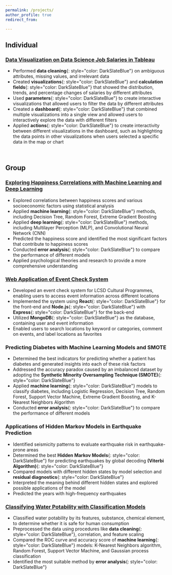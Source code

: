 ```yaml
---
permalink: /projects/
author_profile: true
redirect_from: 

---
```


## Individual

### [Data Visualization on Data Science Job Salaries in Tableau](https://github.com/AlexNHL/dv_ds_salary)

* Performed **data cleaning**{: style="color: DarkSlateBlue"} on ambiguous attributes, missing values, and irrelevant data
* Created **visualizations**{: style="color: DarkSlateBlue"} and **calculation fields**{: style="color: DarkSlateBlue"} that showed the distribution, trends, and percentage changes of salaries by different attributes
* Used **parameters**{: style="color: DarkSlateBlue"} to create interactive visualizations that allowed users to filter the data by different attributes
* Created a **dashboard**{: style="color: DarkSlateBlue"} that combined multiple visualizations into a single view and allowed users to interactively explore the data with different filters
* Applied **actions**{: style="color: DarkSlateBlue"} to create interactivity between different visualizations in the dashboard, such as highlighting the data points in other visualizations when users selected a specific data in the map or chart

&nbsp;

## Group

### [Exploring Happiness Correlations with Machine Learning and Deep Learning](https://github.com/AlexNHL/ml_dl_happiness)

* Explored correlations between happiness scores and various socioeconomic factors using statistical analysis
* Applied **machine learning**{: style="color: DarkSlateBlue"} methods, including Decision Tree, Random Forest, Extreme Gradient Boosting
* Applied **deep learning**{: style="color: DarkSlateBlue"} methods, including Multilayer Perception (MLP), and Convolutional Neural Network (CNN)
* Predicted the happiness score and identified the most significant factors that contribute to happiness scores
* Conducted **error analysis**{: style="color: DarkSlateBlue"} to compare the performance of different models
* Applied psychological theories and research to provide a more comprehensive understanding

### [Web Application of Event Check System](https://github.com/AlexNHL/web_event)

* Developed an event check system for LCSD Cultural Programmes, enabling users to access event information across different locations
* Implemented the system using **React**{: style="color: DarkSlateBlue"} for the front-end and **Node.js**{: style="color: DarkSlateBlue"} with **Express**{: style="color: DarkSlateBlue"} for the back-end
* Utilized **MongoDB**{: style="color: DarkSlateBlue"} as the database, containing user and event information
* Enabled users to search locations by keyword or categories, comment on events, and label locations as favorites


### Predicting Diabetes with Machine Learning Models and SMOTE

* Determined the best indicators for predicting whether a patient has diabetes and generated insights into each of these risk factors
* Addressed the accuracy paradox caused by an imbalanced dataset by adopting the **Synthetic Minority Oversampling Technique (SMOTE)**{: style="color: DarkSlateBlue"}
* Applied **machine learning**{: style="color: DarkSlateBlue"} models to classify diabetes, including Logistic Regression, Decision Tree, Random Forest, Support Vector Machine, Extreme Gradient Boosting, and K-Nearest Neighbors Algorithm
* Conducted **error analysis**{: style="color: DarkSlateBlue"} to compare the performance of different models


### Applications of Hidden Markov Models in Earthquake Prediction

* Identified seismicity patterns to evaluate earthquake risk in earthquake-prone areas
* Determined the best **Hidden Markov Models**{: style="color: DarkSlateBlue"} for predicting earthquakes by global decoding **(Viterbi Algorithm)**{: style="color: DarkSlateBlue"}
* Compared models with different hidden states by model selection and **residual diagnostics**{: style="color: DarkSlateBlue"}
* Interpreted the meaning behind different hidden states and explored possible applications of the model
* Predicted the years with high-frequency earthquakes


### [Classifying Water Potability with Classification Models](https://github.com/AlexNHL/ml_potability)

* Classified water potability by its features, substance, chemical element, to determine whether it is safe for human consumption
* Preprocessed the data using procedures like **data cleaning**{: style="color: DarkSlateBlue"}, correlation, and feature scaling
* Compared the ROC curve and accuracy score of **machine learning**{: style="color: DarkSlateBlue"} models: K-Nearest Neighbors algorithm, Random Forest, Support Vector Machine, and Gaussian process classification
* Identified the most suitable method by **error analysis**{: style="color: DarkSlateBlue"}





